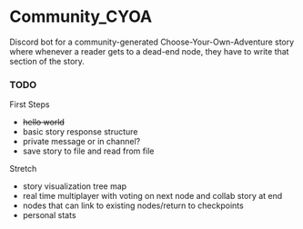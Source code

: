# Community_CYOA

Discord bot for a community-generated Choose-Your-Own-Adventure story where whenever a reader gets to a dead-end node, they have to write that section of the story.


### TODO

First Steps
- ~~hello world~~
- basic story response structure
- private message or in channel?
- save story to file and read from file


Stretch
- story visualization tree map
- real time multiplayer with voting on next node and collab story at end
- nodes that can link to existing nodes/return to checkpoints
- personal stats